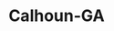 ---
title: Calhoun-GA
slug: calhoun-ga
f_state:
- cms/state/georgia.md
f_locations:
- cms/payday-loan/advance-america-1633.md
- cms/payday-loan/cash-express-calhoun-discount-7431.md
- cms/payday-loan/cash-store-8437.md
- cms/payday-loan/e-z-cash-advance-16376.md
- cms/payday-loan/first-america-cash-advance-18210.md
- cms/payday-loan/flexcheck-cash-advance-centers-18694.md
- cms/payday-loan/lane-bryant-20238.md
- cms/payday-loan/national-title-pawn-22885.md
- cms/payday-loan/quick-cash-24858.md
- cms/payday-loan/th-e-check-cashing-store-27412.md
- cms/payday-loan/title-exchange-27846.md
updated-on: '2024-05-30T13:41:28.615Z'
created-on: '2024-05-30T13:41:28.615Z'
published-on: '2024-05-30T13:54:32.469Z'
f_city: Calhoun
layout: '[city].html'
tags: city
---